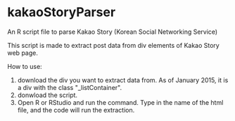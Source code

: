 # kakaoStoryParser
An R script file to parse Kakao Story (Korean Social Networking Service)

This script is made to extract post data from div elements of Kakao Story web page.

How to use:
1. download the div you want to extract data from. As of January 2015, it is a div with the class "_listContainer".
2. donwload the script.
3. Open R or RStudio and run the command. Type in the name of the html file, and the code will run the extraction.


